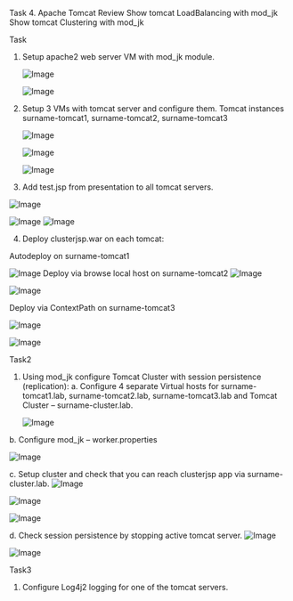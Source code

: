 Task 4. Apache Tomcat
Review
Show tomcat LoadBalancing with mod_jk
Show tomcat Clustering with mod_jk

Task

1. Setup apache2 web server VM with mod_jk module.

   	![Image](/images/3_1.png) 

	![Image](/images/3_2.png) 

2. Setup 3 VMs with tomcat server and configure them. Tomcat instances surname-tomcat1, surname-tomcat2, surname-tomcat3

 	![Image](/images/3_3.png) 

	![Image](/images/3_4.png) 

	![Image](/images/3_5.png) 
3. Add test.jsp from presentation to all tomcat servers.

 ![Image](/images/3_6.png)

 ![Image](/images/3_7.png)
 ![Image](/images/3_8.png)


4. Deploy clusterjsp.war on each tomcat:
 
Autodeploy on surname-tomcat1

 ![Image](/images/3_9.png)
Deploy via browse local host on surname-tomcat2
 ![Image](/images/3_10.png)

 ![Image](/images/3_11.png)

Deploy via ContextPath on surname-tomcat3

 ![Image](/images/3_12.png)
 
![Image](/images/3_14.png)

Task2
1. Using mod_jk configure Tomcat Cluster with session persistence (replication):
a. Configure 4 separate Virtual hosts for surname-tomcat1.lab, surname-tomcat2.lab, surname-tomcat3.lab and Tomcat Cluster – surname-cluster.lab.

	 ![Image](/images/3_15.png)	

b. Configure mod_jk – worker.properties

 ![Image](/images/3_16.png)

c. Setup cluster and check that you can reach clusterjsp app via surname-cluster.lab.
 ![Image](/images/3_17.png)

 ![Image](/images/3_18.png)

 ![Image](/images/3_19.png)

d. Check session persistence by stopping active tomcat server.
 ![Image](/images/3_20.png)


 ![Image](/images/3_21.png)

Task3
1. Configure Log4j2 logging for one of the tomcat servers.
